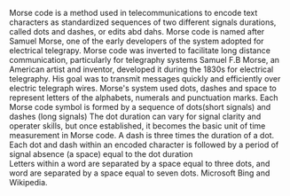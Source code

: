 Morse code is a method used in telecommunications to encode text characters as standardized sequences of two different signals durations, called dots and dashes, or edits abd dahs.
Morse code is named after Samuel Morse, one of the early developers of the system adopted for electrical telegrapy. 
Morse code was inverted to facilitate long distance communication, particularly for telegraphy systems  Samuel F.B Morse, an American artist and inventor, developed it during the 1830s for electrical telegraphy. His goal was to transmit messages quickly and efficiently over electric telegraph wires. Morse's system used dots, dashes and space to represent letters of the alphabets, numerals and punctuation marks. 
Each Morse code symbol is formed by a sequence of dots(short signals) and dashes (long signals) 
The dot duration can vary for signal clarity and operater skills, but once established, it becomes the basic unit of time measurement in Morse code. 
A dash is three times the duration of a dot. 
Each dot and dash within an encoded character is followed by a period of signal absence (a space) equal to the dot duration  
Letters within a word are separated by a space equal to three dots, and word are separated by a space equal to seven dots. 
Microsoft Bing and Wikipedia.
